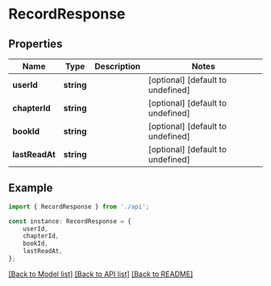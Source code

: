 # RecordResponse


## Properties

Name | Type | Description | Notes
------------ | ------------- | ------------- | -------------
**userId** | **string** |  | [optional] [default to undefined]
**chapterId** | **string** |  | [optional] [default to undefined]
**bookId** | **string** |  | [optional] [default to undefined]
**lastReadAt** | **string** |  | [optional] [default to undefined]

## Example

```typescript
import { RecordResponse } from './api';

const instance: RecordResponse = {
    userId,
    chapterId,
    bookId,
    lastReadAt,
};
```

[[Back to Model list]](../README.md#documentation-for-models) [[Back to API list]](../README.md#documentation-for-api-endpoints) [[Back to README]](../README.md)
